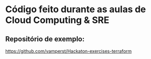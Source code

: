 # Código feito durante as aulas de Cloud Computing & SRE

## Repositório de exemplo:

https://github.com/vamperst/Hackaton-exercises-terraform